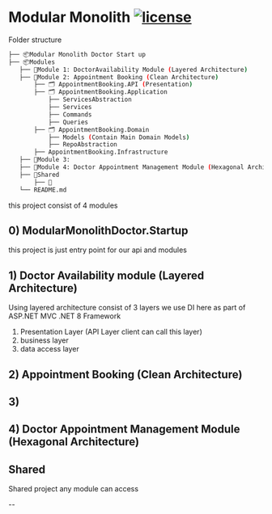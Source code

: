 ﻿# Modular Monolith [![license](https://img.shields.io/github/license/mashape/apistatus.svg)](https://opensource.org/licenses/MIT) 

Folder structure 

 ```bash
├── 📦Modular Monolith Doctor Start up       
├── 📦Modules                
    ├── 📂Module 1: DoctorAvailability Module (Layered Architecture)
    ├── 📂Module 2: Appointment Booking (Clean Architecture)
        ├── 🗂️ AppointmentBooking.API (Presentation)
        ├── 🗂️ AppointmentBooking.Application
            ├── ServicesAbstraction
            ├── Services
            ├── Commands
            ├── Queries
        ├── 🗂️ AppointmentBooking.Domain
            ├── Models (Contain Main Domain Models)
            ├── RepoAbstraction
        ├── AppointmentBooking.Infrastructure
    ├── 📂Module 3: 
    ├── 📂Module 4: Doctor Appointment Management Module (Hexagonal Architecture)
    ├── 📂Shared
        ├── 📂 
    └── README.md
``` 


this project consist of 4 modules

## 0) ModularMonolithDoctor.Startup

this project is just entry point for our api and modules



## 1) Doctor Availability module (Layered Architecture)

Using layered architecture consist of 3 layers
we use DI here as part of ASP.NET MVC .NET 8 Framework

1. Presentation Layer (API Layer client can call this layer)
2. business layer
3. data access layer

## 2) Appointment Booking (Clean Architecture)


## 3)

## 4) Doctor Appointment Management Module (Hexagonal Architecture)

## Shared 

Shared project any module can access

--
